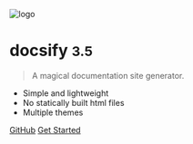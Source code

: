 <!-- _coverpage.md -->

![logo](https://www.panopto.com/wp-content/uploads/2024/01/logo-dark.svg)

# docsify <small>3.5</small>

> A magical documentation site generator.

- Simple and lightweight
- No statically built html files
- Multiple themes

[GitHub](https://github.com/harlows/eResources/)
[Get Started](https://docsify-this.net/?basePath=https://raw.githubusercontent.com/harlows/eresources/main/Panopto&homepage=home.md#/)
